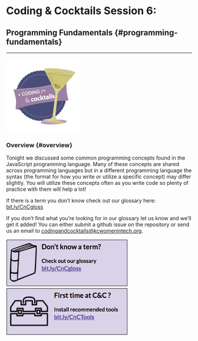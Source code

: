 # Coding & Cocktails Session 6:
## Programming Fundamentals {#programming-fundamentals}
<hr>

![codingcocktailsbadge-200.png](images/image02.png)
### Overview {#overview}

Tonight we discussed some common programming concepts found in the JavaScript programming language.  Many of these concepts are shared across programming languages but in a different programming language the syntax (the format for how you write or utilize a specific concept) may differ slightly. You will utilize these concepts often as you write code so plenty of practice with them will help a lot!

If there is a term you don’t know check out our glossary here: [bit.ly/CnCgloss](https://www.google.com/url?q=http://bit.ly/CnCgloss&sa=D&ust=1478494043486000&usg=AFQjCNFxNxCFAbzMtCijBsSyrvDn_XZE-g) 

If you don’t find what you’re looking for in our glossary let us know and we’ll get it added!  You can either submit a github issue on the repository or send us an email to codingandcocktails@kcwomenintech.org.

[![](/images/glossary.png)](http://bit.ly/CnCgloss) [![](/images/tools.png)](http://bit.ly/CnCTools)